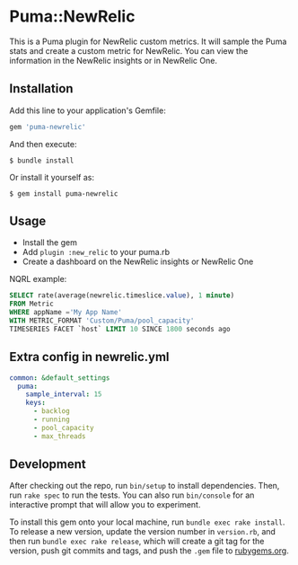 # Puma::NewRelic

This is a Puma plugin for NewRelic custom metrics.
It will sample the Puma stats and create a custom metric for NewRelic.
You can view the information in the NewRelic insights or in NewRelic One.

## Installation

Add this line to your application's Gemfile:

```ruby
gem 'puma-newrelic'
```

And then execute:

    $ bundle install

Or install it yourself as:

    $ gem install puma-newrelic

## Usage

- Install the gem
- Add `plugin :new_relic` to your puma.rb
- Create a dashboard on the NewRelic insights or NewRelic One

NQRL example:

```SQL
SELECT rate(average(newrelic.timeslice.value), 1 minute)
FROM Metric
WHERE appName ='My App Name'
WITH METRIC_FORMAT 'Custom/Puma/pool_capacity'
TIMESERIES FACET `host` LIMIT 10 SINCE 1800 seconds ago
```

## Extra config in newrelic.yml

```yaml
common: &default_settings
  puma:
    sample_interval: 15
    keys:
      - backlog
      - running
      - pool_capacity
      - max_threads
```

## Development

After checking out the repo, run `bin/setup` to install dependencies. Then, run `rake spec` to run the tests. You can also run `bin/console` for an interactive prompt that will allow you to experiment.

To install this gem onto your local machine, run `bundle exec rake install`. To release a new version, update the version number in `version.rb`, and then run `bundle exec rake release`, which will create a git tag for the version, push git commits and tags, and push the `.gem` file to [rubygems.org](https://rubygems.org).
